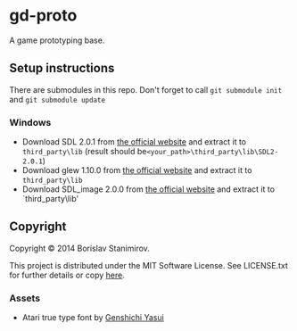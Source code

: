 gd-proto
========

A game prototyping base.

Setup instructions
------------------

There are submodules in this repo. Don't forget to call `git submodule init` and
`git submodule update`

### Windows

* Download SDL 2.0.1 from [the official website](http://libsdl.org/download-2.0.php)
and extract it to `third_party\lib` (result should be`<your_path>\third_party\lib\SDL2-2.0.1`)
* Download glew 1.10.0 from [the official website](http://glew.sourceforge.net/)
and extract it to `third_party\lib`
* Download SDL_image 2.0.0 from [the official website](http://www.libsdl.org/projects/SDL_image/)
and extract it to `third_party\lib'


Copyright
---------

Copyright &copy; 2014 Borislav Stanimirov.

This project is distributed under the MIT Software License. See LICENSE.txt for
further details or copy [here](http://opensource.org/licenses/MIT).

### Assets

* Atari true type font by [Genshichi Yasui](http://www.jttk.zaq.ne.jp/babwp701/index.html)
